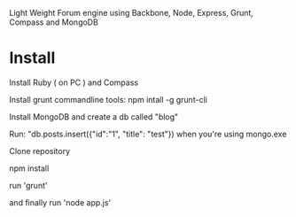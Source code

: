 Light Weight Forum engine using Backbone, Node, Express, Grunt, Compass and MongoDB

Install
=======

Install Ruby ( on PC ) and Compass

Install grunt commandline tools: npm intall -g grunt-cli

Install MongoDB and create a db called "blog"

Run: "db.posts.insert({"id":"1", "title": "test"}) when you're using mongo.exe

Clone repository

npm install

run 'grunt'

and finally run 'node app.js'